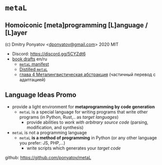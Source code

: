 #  `metaL`
## Homoiconic [meta]programming [L]anguage / [L]ayer

(c) Dmitry Ponyatov <<dponyatov@gmail.com>> 2020 MIT

* Discord: https://discord.gg/5CYZdt6
* [book drafts](https://www.notion.so/metalang/Wiki-18ae2c8192bd4b5c8548bf7f56f390d6) en/ru
  * [`metaL` manifest](https://www.notion.so/metalang/metaL-manifest-f7c2e3c9f4494986a620f3a71cf39cff)
  * [Distilled `metaL`](https://www.notion.so/metalang/Distilled-metaL-SICP-chapter-4-237378d385024f899e5a24597da7a19d)
  * [глава 4 Металингвистическая абстракция](https://www.notion.so/metalang/4-eb7dfcf3dbb04e6eb8015337af850aab)
    (частичный перевод с адаптацией)

## Language Ideas Promo

* provide a light environment for **metaprogramming by code generation**
  * `metaL` is a special language for writing programs that write other programs (in Python, Rust,.. as *target languages*)
    * provide abilities to *work with arbitrary source code* (parsing, modification, and synthesis)
* `metaL` is not a programming language
  * `metaL` **is a method of programming** in Python (or any other language you prefer: JS, PHP,...)
    * write scripts which generates your *target code*

github: https://github.com/ponyatov/metaL
